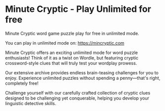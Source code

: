 # Minute Cryptic - Play Unlimited for free
Minute Cryptic word game puzzle play for free in unlimited mode. 

You can play in unlimited mode on: https://mincryptic.com

Minute Cryptic offers an exciting unlimited mode for word puzzle enthusiasts! Think of it as a twist on Wordle, but featuring cryptic crossword-style clues that will truly test your wordplay prowess. 

Our extensive archive provides endless brain-teasing challenges for you to enjoy.
Experience unlimited puzzles without spending a penny—that's right, completely free! 

Challenge yourself with our carefully crafted collection of cryptic clues designed to be challenging yet conquerable, 
helping you develop your linguistic detective skills.
